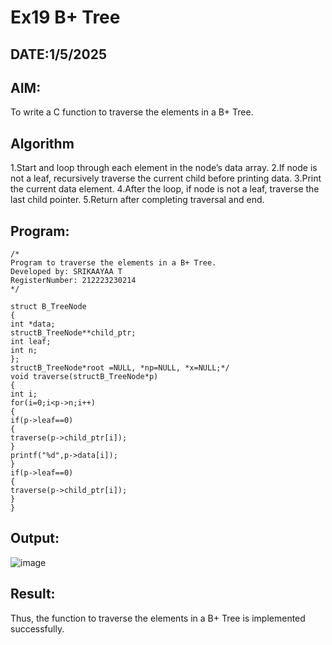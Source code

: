 # Ex19 B+ Tree
## DATE:1/5/2025
## AIM:
To write a C function to traverse the elements in a B+ Tree.

## Algorithm
1.Start and loop through each element in the node’s data array. 2.If node is not a leaf, recursively traverse the current child before printing data. 3.Print the current data element. 4.After the loop, if node is not a leaf, traverse the last child pointer. 5.Return after completing traversal and end.
## Program:
```
/*
Program to traverse the elements in a B+ Tree.
Developed by: SRIKAAYAA T
RegisterNumber: 212223230214
*/

struct B_TreeNode
{
int *data;
structB_TreeNode**child_ptr;
int leaf;
int n;
};
structB_TreeNode*root =NULL, *np=NULL, *x=NULL;*/
void traverse(structB_TreeNode*p)
{
int i;
for(i=0;i<p->n;i++)
{
if(p->leaf==0)
{
traverse(p->child_ptr[i]);
}
printf("%d",p->data[i]);
}
if(p->leaf==0)
{
traverse(p->child_ptr[i]);
}
}
```

## Output:
![image](https://github.com/user-attachments/assets/7fa420c7-f916-461f-ab1e-f8967bf5dbf1)



## Result:
Thus, the function to traverse the elements in a B+ Tree is implemented successfully.
